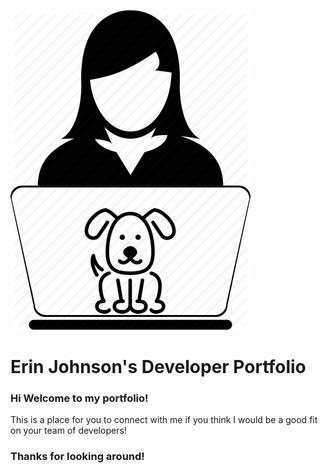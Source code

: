 ![erin icon](images/ErinIcon.png)

# Erin Johnson's Developer Portfolio

### Hi Welcome to my portfolio!

This is a place for you to connect with me if you think I would be a good fit on your team of developers!

### Thanks for looking around!